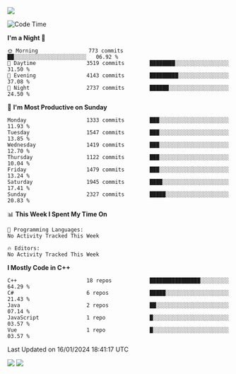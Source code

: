 ![](https://komarev.com/ghpvc/?username=lilpidgey&color=red)
<!--START_SECTION:waka-->
![Code Time](http://img.shields.io/badge/Code%20Time-1%2C491%20hrs%2018%20mins-blue)

**I'm a Night 🦉** 

```text
🌞 Morning                773 commits         ██░░░░░░░░░░░░░░░░░░░░░░░   06.92 % 
🌆 Daytime                3519 commits        ████████░░░░░░░░░░░░░░░░░   31.50 % 
🌃 Evening                4143 commits        █████████░░░░░░░░░░░░░░░░   37.08 % 
🌙 Night                  2737 commits        ██████░░░░░░░░░░░░░░░░░░░   24.50 % 
```
📅 **I'm Most Productive on Sunday** 

```text
Monday                   1333 commits        ███░░░░░░░░░░░░░░░░░░░░░░   11.93 % 
Tuesday                  1547 commits        ███░░░░░░░░░░░░░░░░░░░░░░   13.85 % 
Wednesday                1419 commits        ███░░░░░░░░░░░░░░░░░░░░░░   12.70 % 
Thursday                 1122 commits        ███░░░░░░░░░░░░░░░░░░░░░░   10.04 % 
Friday                   1479 commits        ███░░░░░░░░░░░░░░░░░░░░░░   13.24 % 
Saturday                 1945 commits        ████░░░░░░░░░░░░░░░░░░░░░   17.41 % 
Sunday                   2327 commits        █████░░░░░░░░░░░░░░░░░░░░   20.83 % 
```


📊 **This Week I Spent My Time On** 

```text
💬 Programming Languages: 
No Activity Tracked This Week

🔥 Editors: 
No Activity Tracked This Week
```

**I Mostly Code in C++** 

```text
C++                      18 repos            ████████████████░░░░░░░░░   64.29 % 
C#                       6 repos             █████░░░░░░░░░░░░░░░░░░░░   21.43 % 
Java                     2 repos             ██░░░░░░░░░░░░░░░░░░░░░░░   07.14 % 
JavaScript               1 repo              █░░░░░░░░░░░░░░░░░░░░░░░░   03.57 % 
Vue                      1 repo              █░░░░░░░░░░░░░░░░░░░░░░░░   03.57 % 
```




 Last Updated on 16/01/2024 18:41:17 UTC
<!--END_SECTION:waka-->
![](https://hit.yhype.me/github/profile?user_id=42968544)
![](https://komarev.com/ghpvc/?lilpidgey)
